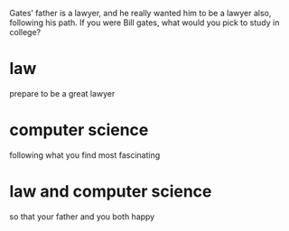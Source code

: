 Gates’ father is a lawyer, and he really wanted him to be a lawyer also, following his path. If you were Bill gates, what would you pick to study in college?

# law
prepare to be a great lawyer
# computer science
following what you find most fascinating
# law and computer science
so that your father and you both happy
